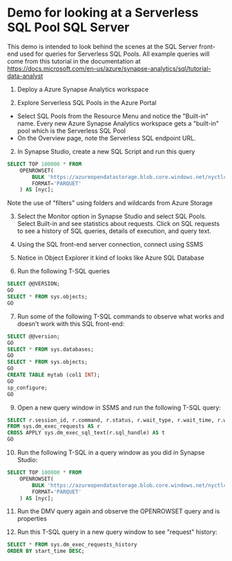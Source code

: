 # Demo for looking at a Serverless SQL Pool SQL Server

This demo is intended to look behind the scenes at the SQL Server front-end used for queries for Serverless SQL Pools. All example queries will come from this tutorial in the documentation at https://docs.microsoft.com/en-us/azure/synapse-analytics/sql/tutorial-data-analyst

1. Deploy a Azure Synapse Analytics workspace

2. Explore Serverless SQL Pools in the Azure Portal

- Select SQL Pools from the Resource Menu and notice the "Built-in" name. Every new Azure Synapse Analytics workspace gets a "built-in" pool which is the Serverless SQL Pool
- On the Overview page, note the Serverless SQL endpoint URL.

2. In Synapse Studio, create a new SQL Script and run this query

```sql
SELECT TOP 100000 * FROM
    OPENROWSET(
        BULK 'https://azureopendatastorage.blob.core.windows.net/nyctlc/yellow/puYear=*/puMonth=*/*.parquet',
        FORMAT='PARQUET'
    ) AS [nyc];
```

Note the use of "filters" using folders and wildcards from Azure Storage

3. Select the Monitor option in Synapse Studio and select SQL Pools. Select Built-in and see statistics about requests. Click on SQL requests to see a history of SQL queries, details of execution, and query text.

4. Using the SQL front-end server connection, connect using SSMS

5. Notice in Object Explorer it kind of looks like Azure SQL Database

6. Run the following T-SQL queries

```sql
SELECT @@VERSION;
GO
SELECT * FROM sys.objects;
GO
```
7. Run some of the following T-SQL commands to observe what works and doesn't work with this SQL front-end:

```sql
SELECT @@version;
GO
SELECT * FROM sys.databases;
GO
SELECT * FROM sys.objects;
GO
CREATE TABLE mytab (col1 INT);
GO
sp_configure;
GO
```
9. Open a new query window in SSMS and run the following T-SQL query:

```sql
SELECT r.session_id, r.command, r.status, r.wait_type, r.wait_time, r.wait_resource, t.text
FROM sys.dm_exec_requests AS r
CROSS APPLY sys.dm_exec_sql_text(r.sql_handle) AS t
GO
```

10. Run the following T-SQL in a query window as you did in Synapse Studio:

```sql
SELECT TOP 100000 * FROM
    OPENROWSET(
        BULK 'https://azureopendatastorage.blob.core.windows.net/nyctlc/yellow/puYear=*/puMonth=*/*.parquet',
        FORMAT='PARQUET'
    ) AS [nyc];
```

11. Run the DMV query again and observe the OPENROWSET query and is properties

12. Run this T-SQL query in a new query window to see "request" history:

```sql
SELECT * FROM sys.dm_exec_requests_history
ORDER BY start_time DESC;
```
